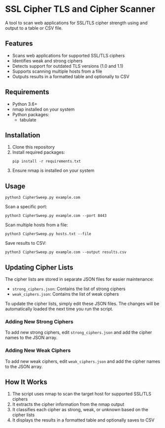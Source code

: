 # SSL Cipher TLS and Cipher Scanner

A tool to scan web applications for SSL/TLS cipher strength using and output to a table or CSV file.

## Features

- Scans web applications for supported SSL/TLS ciphers
- Identifies weak and strong ciphers
- Detects support for outdated TLS versions (1.0 and 1.1)
- Supports scanning multiple hosts from a file
- Outputs results in a formatted table and optionally to CSV

## Requirements

- Python 3.6+
- nmap installed on your system
- Python packages: 
  - tabulate

## Installation

1. Clone this repository
2. Install required packages:
   ```
   pip install -r requirements.txt
   ```
3. Ensure nmap is installed on your system

## Usage

```
python3 CipherSweep.py example.com
```

Scan a specific port:
```
python3 CipherSweep.py example.com --port 8443
```

Scan multiple hosts from a file:
```
python3 CipherSweep.py hosts.txt --file
```

Save results to CSV:
```
python3 CipherSweep.py example.com --output results.csv
```

## Updating Cipher Lists

The cipher lists are stored in separate JSON files for easier maintenance:

- `strong_ciphers.json`: Contains the list of strong ciphers
- `weak_ciphers.json`: Contains the list of weak ciphers

To update the cipher lists, simply edit these JSON files. The changes will be automatically loaded the next time you run the script.

### Adding New Strong Ciphers

To add new strong ciphers, edit `strong_ciphers.json` and add the cipher names to the JSON array.

### Adding New Weak Ciphers

To add new weak ciphers, edit `weak_ciphers.json` and add the cipher names to the JSON array.

## How It Works

1. The script uses nmap to scan the target host for supported SSL/TLS ciphers
2. It extracts the cipher information from the nmap output
3. It classifies each cipher as strong, weak, or unknown based on the cipher lists
4. It displays the results in a formatted table and optionally saves to CSV
